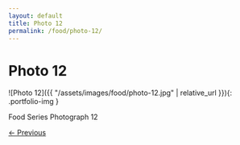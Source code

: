 ```yaml
---
layout: default
title: Photo 12
permalink: /food/photo-12/
---
```


# Photo 12

![Photo 12]({{ "/assets/images/food/photo-12.jpg" | relative_url }}){: .portfolio-img }
<p class="caption">Food Series Photograph 12</p>
<div class="nav-links">
  <a href="{{ "/food/photo-11/" | relative_url }}" class="prev">← Previous</a>
</div>